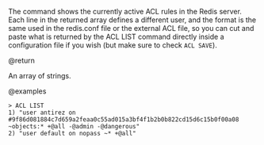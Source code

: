 The command shows the currently active ACL rules in the Redis server. Each
line in the returned array defines a different user, and the format is the
same used in the redis.conf file or the external ACL file, so you can
cut and paste what is returned by the ACL LIST command directly inside a
configuration file if you wish (but make sure to check `ACL SAVE`).

@return

An array of strings.

@examples

```
> ACL LIST
1) "user antirez on #9f86d081884c7d659a2feaa0c55ad015a3bf4f1b2b0b822cd15d6c15b0f00a08 ~objects:* +@all -@admin -@dangerous"
2) "user default on nopass ~* +@all"
```
